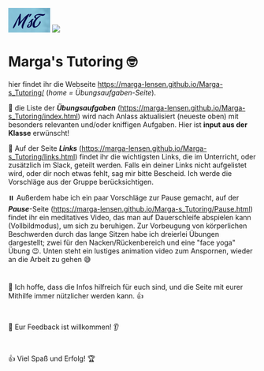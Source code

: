 ![alt text](<src/logos/Bildschirmfoto vom 2024-06-27 12-52-34.png>) ![](https://komarev.com/ghpvc/?username=marga-lensen&color=fbbf24)

<h1> Marga's Tutoring 🤓</h1>


hier findet ihr die Webseite https://marga-lensen.github.io/Marga-s_Tutoring/  (*home = Übungsaufgaben-Seite*).

 📝   die Liste der **_Übungsaufgaben_** (https://marga-lensen.github.io/Marga-s_Tutoring/index.html) wird nach Anlass aktualisiert (neueste oben) mit besonders relevanten und/oder kniffigen Aufgaben. Hier ist **input aus der Klasse** erwünscht! 

🔗   Auf der Seite **_Links_** (https://marga-lensen.github.io/Marga-s_Tutoring/links.html) findet ihr die wichtigsten Links, die im Unterricht, oder zusätzlich im Slack, geteilt werden. 
Falls ein deiner Links nicht aufgelistet wird, oder dir noch etwas fehlt, sag mir bitte Bescheid. Ich werde die Vorschläge aus der Gruppe berücksichtigen.

⏸️   Außerdem habe ich ein paar Vorschläge zur Pause gemacht, auf der **_Pause_**-Seite (https://marga-lensen.github.io/Marga-s_Tutoring/Pause.html) findet ihr ein meditatives Video, das man auf Dauerschleife abspielen kann (Vollbildmodus), um sich zu beruhigen.
Zur Vorbeugung von körperlichen Beschwerden durch das lange Sitzen habe ich dreierlei Übungen dargestellt; zwei für den Nacken/Rückenbereich und eine "face yoga" Übung 😉. Unten steht ein lustiges animation video zum Anspornen, wieder an die Arbeit zu gehen 😅
#

🙏 Ich hoffe, dass die Infos hilfreich für euch sind, und die Seite mit eurer Mithilfe immer nützlicher werden kann. 👍️
#

💬 Eur Feedback ist willkommen! 👂️
#

👍️ Viel Spaß und Erfolg! 🏆️
#


